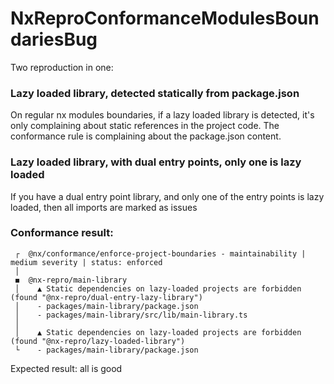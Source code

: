 # NxReproConformanceModulesBoundariesBug


Two reproduction in one:

### Lazy loaded library, detected statically from package.json

On regular nx modules boundaries, if a lazy loaded library is detected, it's only complaining about static references in the project code. The conformance rule is complaining about the package.json content.

### Lazy loaded library, with dual entry points, only one is lazy loaded

If you have a dual entry point library, and only one of the entry points is lazy loaded, then all imports are marked as issues

### Conformance result:

```
 ┌  @nx/conformance/enforce-project-boundaries - maintainability | medium severity | status: enforced
 │
 ◼  @nx-repro/main-library
 │    ▲ Static dependencies on lazy-loaded projects are forbidden (found "@nx-repro/dual-entry-lazy-library")
 │    - packages/main-library/package.json
 │    - packages/main-library/src/lib/main-library.ts
 │
 │    ▲ Static dependencies on lazy-loaded projects are forbidden (found "@nx-repro/lazy-loaded-library")
 └    - packages/main-library/package.json
```

Expected result: all is good